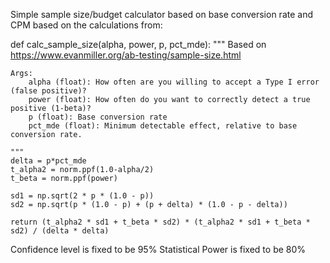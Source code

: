 Simple sample size/budget calculator based on base conversion rate and CPM based on the calculations from:

def calc_sample_size(alpha, power, p, pct_mde):
    """ Based on https://www.evanmiller.org/ab-testing/sample-size.html

    Args:
        alpha (float): How often are you willing to accept a Type I error (false positive)?
        power (float): How often do you want to correctly detect a true positive (1-beta)?
        p (float): Base conversion rate
        pct_mde (float): Minimum detectable effect, relative to base conversion rate.

    """
    delta = p*pct_mde
    t_alpha2 = norm.ppf(1.0-alpha/2)
    t_beta = norm.ppf(power)

    sd1 = np.sqrt(2 * p * (1.0 - p))
    sd2 = np.sqrt(p * (1.0 - p) + (p + delta) * (1.0 - p - delta))

    return (t_alpha2 * sd1 + t_beta * sd2) * (t_alpha2 * sd1 + t_beta * sd2) / (delta * delta)

Confidence level is fixed to be 95%
Statistical Power is fixed to be 80%
